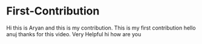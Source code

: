 # First-Contribution
Hi this is Aryan and this is my contribution.
This is my first contribution
hello anuj thanks for this video. Very Helpful
hi how are you

